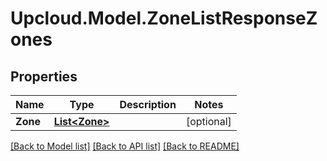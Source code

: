 # Upcloud.Model.ZoneListResponseZones
## Properties

Name | Type | Description | Notes
------------ | ------------- | ------------- | -------------
**Zone** | [**List&lt;Zone&gt;**](Zone.md) |  | [optional] 

[[Back to Model list]](../README.md#documentation-for-models) [[Back to API list]](../README.md#documentation-for-api-endpoints) [[Back to README]](../README.md)

